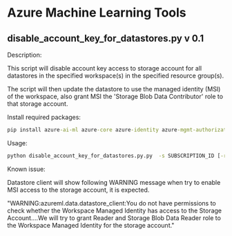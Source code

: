 # Azure Machine Learning Tools

## disable_account_key_for_datastores.py v 0.1

Description:

This script will disable account key access to storage account for all datastores in the specified workspace(s) in the specified resource group(s).

The script will then update the datastore to use the managed identity (MSI) of the workspace, also grant MSI the 'Storage Blob Data Contributor' role to that storage account.

Install required packages:

```cmd
pip install azure-ai-ml azure-core azure-identity azure-mgmt-authorization azure-mgmt-resource azure-mgmt-storage azureml-core
```

Usage:

```cmd
python disable_account_key_for_datastores.py.py  -s SUBSCRIPTION_ID [-r RESOURCE_GROUP] [-w WORKSPACE_NAME] [-log LOGLEVEL] [-h]
```

Known issue:

Datastore client will show following WARNING message when try to enable MSI access to the storage account, it is expected.

"WARNING:azureml.data.datastore_client:You do not have permissions to check whether the Workspace Managed Identity has access to the Storage Account....We will try to grant Reader and Storage Blob Data Reader role to the Workspace Managed Identity for the storage account."

